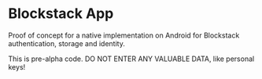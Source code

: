 Blockstack App
==============

Proof of concept for a native implementation on Android for Blockstack authentication,
storage and identity.

This is pre-alpha code. DO NOT ENTER ANY VALUABLE DATA, like personal keys!